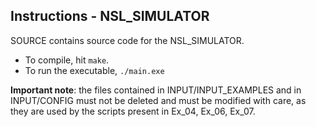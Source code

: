 ## Instructions - NSL_SIMULATOR
SOURCE contains source code for the NSL_SIMULATOR.
- To compile, hit `make`.
- To run the executable, `./main.exe`

**Important note**: the files contained in INPUT/INPUT_EXAMPLES and in INPUT/CONFIG must not be deleted and must be modified with care, as they are used by the scripts present in Ex_04, Ex_06, Ex_07.
